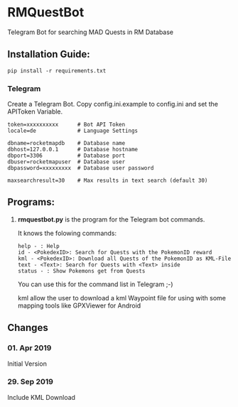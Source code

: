 # RMQuestBot

Telegram Bot for searching MAD Quests in RM Database

## Installation Guide:

```
pip install -r requirements.txt
```

### Telegram

Create a Telegram Bot.
Copy config.ini.example to config.ini and set the APIToken Variable.

```
token=xxxxxxxxxx      # Bot API Token
locale=de             # Language Settings

dbname=rocketmapdb    # Database name
dbhost=127.0.0.1      # Database hostname
dbport=3306           # Database port
dbuser=rocketmapuser  # Database user
dbpassword=xxxxxxxxx  # Database user password

maxsearchresult=30    # Max results in text search (default 30)
```

## Programs:

1. **rmquestbot.py** is the program for the Telegram bot commands.

   It knows the folowing commands:

   ```
   help - : Help
   id - <PokedexID>: Search for Quests with the PokemonID reward
   kml - <PokedexID>: Download all Quests of the PokemonID as KML-File
   text - <Text>: Search for Quests with <Text> inside
   status - : Show Pokemons get from Quests
   ```
   
   You can use this for the command list in Telegram ;-)

   kml allow the user to download a kml Waypoint file for using 
   with some mapping tools like GPXViewer for Android

## Changes

### 01. Apr 2019

Initial Version

### 29. Sep 2019

Include KML Download
